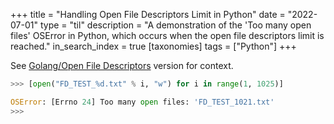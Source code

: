 +++
title = "Handling Open File Descriptors Limit in Python"
date = "2022-07-01"
type = "til"
description = "A demonstration of the 'Too many open files' OSError in Python, which occurs when the open file descriptors limit is reached."
in_search_index = true
[taxonomies]
tags = ["Python"]
+++

See [Golang/Open File Descriptors](/tils/golang-open-file-descriptors) version for context.

```python
>>> [open("FD_TEST_%d.txt" % i, "w") for i in range(1, 1025)]

OSError: [Errno 24] Too many open files: 'FD_TEST_1021.txt'
>>> 
```